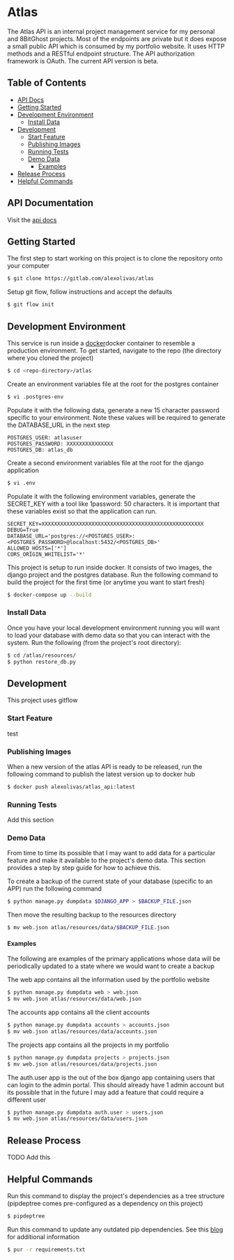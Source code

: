 # Atlas
The Atlas API is an internal project management service for my personal and 8BitGhost projects. Most of the endpoints
are private but it does expose a small public API which is consumed by my portfolio website. It uses HTTP methods and 
a RESTful endpoint structure. The API authorization framework is OAuth. The current API version is beta.

## Table of Contents
- [API Docs](#api-docs)
- [Getting Started](#getting-started)
- [Development Environment](#development-environment)
    - [Install Data](#install-data)
- [Development](#development)
    - [Start Feature](#start-feature)
    - [Publishing Images](#publishing-images)
    - [Running Tests](#runing-tests)
    - [Demo Data](#demo-data)
        - [Examples](#Examples)
- [Release Process](#release-process)
- [Helpful Commands](#helpful-commands)

## API Documentation
Visit the [api docs](http://django-rest-starter.herokuapp.com/)

## Getting Started
The first step to start working on this project is to clone the repository onto your computer
```bash
$ git clone https://gitlab.com/alexolivas/atlas
```

Setup git flow, follow instructions and accept the defaults
```bash
$ git flow init
```
## Development Environment
This service is run inside a [docker](https://www.docker.com/)docker container to resemble a production environment. To get started, navigate to the repo (the directory where you cloned the project)
```bash
$ cd <repo-directory>/atlas
```

Create an environment variables file at the root for the postgres container
```bash
$ vi .postgres-env
```

Populate it with the following data, generate a new 15 character password specific to your environment. Note these values will be required to generate the DATABASE_URL in the next step
```
POSTGRES_USER: atlasuser
POSTGRES_PASSWORD: XXXXXXXXXXXXXXX
POSTGRES_DB: atlas_db
```

Create a second environment variables file at the root for the django application
```bash
$ vi .env
```

Populate it with the following environment variables, generate the SECRET_KEY with a tool like 1password: 50 characters. It is important that these variables exist so that the application can run. 
```
SECRET_KEY=XXXXXXXXXXXXXXXXXXXXXXXXXXXXXXXXXXXXXXXXXXXXXXXXXXXX
DEBUG=True
DATABASE_URL='postgres://<POSTGRES_USER>:<POSTGRES_PASSWORD>@localhost:5432/<POSTGRES_DB>'
ALLOWED_HOSTS=['*']
CORS_ORIGIN_WHITELIST='*'
```

This project is setup to run inside docker. It consists of two images, the django project and the postgres database. Run the following command to build the project for the first time (or anytime you want to start fresh)
```bash
$ docker-compose up --build
```

### Install Data

Once you have your local development environment running you will want to load your database with demo data so that you can interact with the system.
Run the following (from the project's root directory):
```bash
$ cd /atlas/resources/
$ python restore_db.py
```

## Development
This project uses gitflow

### Start Feature
test

### Publishing Images
When a new version of the atlas API is ready to be released, run the following command to publish the latest version up to docker hub
```bash
$ docker push alexolivas/atlas_api:latest
```

### Running Tests
Add this section

### Demo Data
From time to time its possible that I may want to add data for a particular feature and make it available to the project's demo data. This section provides a step by step guide for how to achieve this.

To create a backup of the current state of your database (specific to an APP) run the following command
```bash
$ python manage.py dumpdata $DJANGO_APP > $BACKUP_FILE.json
```

Then move the resulting backup to the resources directory
```bash
$ mv web.json atlas/resources/data/$BACKUP_FILE.json
```

#### Examples
The following are examples of the primary applications whose data will be periodically updated to a state where we would want to create a backup

The web app contains all the information used by the portfolio website
```bash
$ python manage.py dumpdata web > web.json
$ mv web.json atlas/resources/data/web.json
```

The accounts app contains all the client accounts
```bash
$ python manage.py dumpdata accounts > accounts.json
$ mv web.json atlas/resources/data/accounts.json
```

The projects app contains all the projects in my portfolio
```bash
$ python manage.py dumpdata projects > projects.json
$ mv web.json atlas/resources/data/projects.json
```

The auth.user app is the out of the box django app containing users that can login to the admin portal. This should already have 1 admin account but its possible that in the future I may add a feature that could require a different user
```bash
$ python manage.py dumpdata auth.user > users.json
$ mv web.json atlas/resources/data/users.json
```


## Release Process
TODO Add this


## Helpful Commands
Run this command to display the project's dependencies as a tree structure (pipdeptree comes pre-configured as a dependency on this project)
```bash
$ pipdeptree
```

Run this command to update any outdated pip dependencies. See this [blog](https://wakatime.com/blog/22-keeping-your-pip-requirements-fresh) for additional information
```bash
$ pur -r requirements.txt
```
